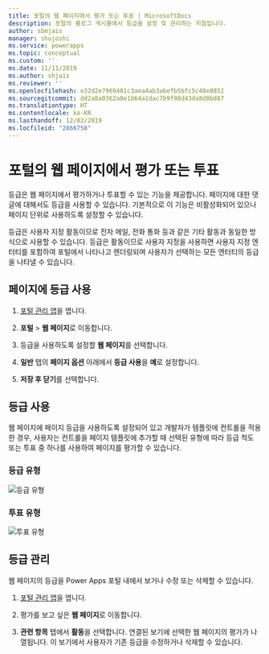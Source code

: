 ```yaml
---
title: 포털의 웹 페이지에서 평가 또는 투표 | MicrosoftDocs
description: 포털의 블로그 게시물에서 등급을 설정 및 관리하는 지침입니다.
author: sbmjais
manager: shujoshi
ms.service: powerapps
ms.topic: conceptual
ms.custom: ''
ms.date: 11/11/2019
ms.author: shjais
ms.reviewer: ''
ms.openlocfilehash: e32d2e7969481c3aea4ab3abefb5bfc5c48e8852
ms.sourcegitcommit: dd2a8a0362a8e1b64a1dac7b9f98d43da8d0bd87
ms.translationtype: HT
ms.contentlocale: ko-KR
ms.lasthandoff: 12/02/2019
ms.locfileid: "2866758"
---
```

# <a name="rate-or-vote-on-a-webpage-on-a-portal"></a>포털의 웹 페이지에서 평가 또는 투표

등급은 웹 페이지에서 평가하거나 투표할 수 있는 기능을 제공합니다. 페이지에 대한 댓글에 대해서도 등급을 사용할 수 있습니다. 기본적으로 이 기능은 비활성화되어 있으나 페이지 단위로 사용하도록 설정할 수 있습니다.

등급은 사용자 지정 활동이므로 전자 메일, 전화 통화 등과 같은 기타 활동과 동일한 방식으로 사용할 수 있습니다. 등급은 활동이므로 사용자 지정을 사용하면 사용자 지정 엔터티를 포함하여 포털에서 나타나고 렌더링되며 사용자가 선택하는 모든 엔터티의 등급을 나타낼 수 있습니다.

## <a name="enable-ratings-for-pages"></a>페이지에 등급 사용

1. [포털 관리 앱](configure-portal.md)을 엽니다.

2. **포털** > **웹 페이지**로 이동합니다.

3. 등급을 사용하도록 설정할 **웹 페이지**를 선택합니다.

4. **일반** 탭의 **페이지 옵션** 아래에서 **등급 사용**을 **예**로 설정합니다.

5. **저장 후 닫기**를 선택합니다.

## <a name="use-ratings"></a>등급 사용

웹 페이지에 페이지 등급을 사용하도록 설정되어 있고 개발자가 템플릿에 컨트롤을 적용한 경우, 사용자는 컨트롤을 페이지 템플릿에 추가할 때 선택된 유형에 따라 등급 척도 또는 투표 중 하나를 사용하여 페이지를 평가할 수 있습니다.

### <a name="rating-type"></a>등급 유형

![등급 유형](../media/rating-type.png "등급 유형")  

### <a name="vote-type"></a>투표 유형

![투표 유형](../media/vote-type.png "투표 유형")  

## <a name="manage-ratings"></a>등급 관리

웹 페이지의 등급을 Power Apps 포털 내에서 보거나 수정 또는 삭제할 수 있습니다.

1. [포털 관리 앱](configure-portal.md)을 엽니다.

2. 평가를 보고 싶은 **웹 페이지**로 이동합니다.

3. **관련 항목** 탭에서 **활동**을 선택합니다. 연결된 보기에 선택한 웹 페이지의 평가가 나열됩니다. 이 보기에서 사용자가 기존 등급을 수정하거나 삭제할 수 있습니다.

